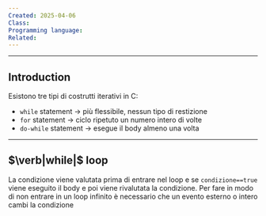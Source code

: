 ```yaml
---
Created: 2025-04-06
Class: 
Programming language: 
Related:
---
```

---
## Introduction
Esistono tre tipi di costrutti iterativi in C:
- `while` statement → più flessibile, nessun tipo di restizione
- `for` statement → ciclo ripetuto un numero intero di volte
- `do-while` statement → esegue il body almeno una volta

---
## $\verb|while|$ loop
La condizione viene valutata prima di entrare nel loop e se `condizione==true` viene eseguito il body e poi viene rivalutata la condizione. Per fare in modo di non entrare in un loop infinito è necessario che un evento esterno o intero cambi la condizione